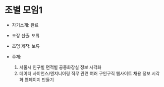 # 조별 모임1 

- 자기소개: 완료
- 조장 선출: 보류
- 조명 제작: 보류

- 주제:
    1. 서울시 인구별 면적별 공중화장실 정보 시각화
    2. 데이터 사이언스/엔지니어링 직무 관련 여러 구인구직 웹사이트 채용 정보 시각화 웹페이지 만들기